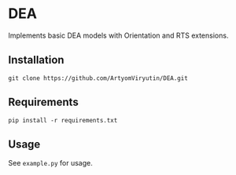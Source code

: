 # DEA
Implements basic DEA models with Orientation and RTS extensions.

## Installation

`git clone https://github.com/ArtyomViryutin/DEA.git`

## Requirements

`pip install -r requirements.txt`

## Usage

See `example.py` for usage.
